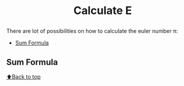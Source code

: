 # <p align="center"><b>Calculate E</b></p>

There are lot of possibilities on how to calculate the euler number &pi;:
  
* [Sum Formula](#sum-formula)


## Sum Formula

[:arrow_up:Back to top](#calculate-e)
